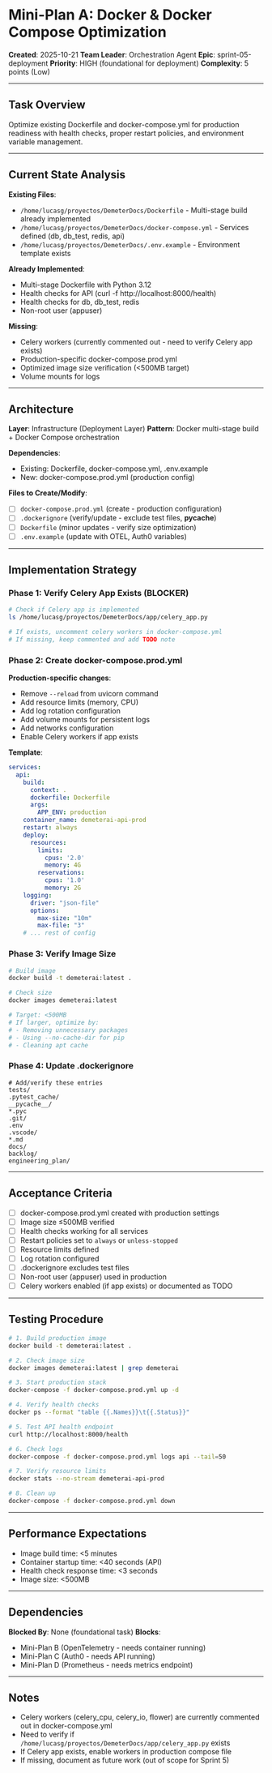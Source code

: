 # Mini-Plan A: Docker & Docker Compose Optimization

**Created**: 2025-10-21
**Team Leader**: Orchestration Agent
**Epic**: sprint-05-deployment
**Priority**: HIGH (foundational for deployment)
**Complexity**: 5 points (Low)

---

## Task Overview

Optimize existing Dockerfile and docker-compose.yml for production readiness with health checks,
proper restart policies, and environment variable management.

---

## Current State Analysis

**Existing Files**:

- `/home/lucasg/proyectos/DemeterDocs/Dockerfile` - Multi-stage build already implemented
- `/home/lucasg/proyectos/DemeterDocs/docker-compose.yml` - Services defined (db, db_test, redis,
  api)
- `/home/lucasg/proyectos/DemeterDocs/.env.example` - Environment template exists

**Already Implemented**:

- Multi-stage Dockerfile with Python 3.12
- Health checks for API (curl -f http://localhost:8000/health)
- Health checks for db, db_test, redis
- Non-root user (appuser)

**Missing**:

- Celery workers (currently commented out - need to verify Celery app exists)
- Production-specific docker-compose.prod.yml
- Optimized image size verification (<500MB target)
- Volume mounts for logs

---

## Architecture

**Layer**: Infrastructure (Deployment Layer)
**Pattern**: Docker multi-stage build + Docker Compose orchestration

**Dependencies**:

- Existing: Dockerfile, docker-compose.yml, .env.example
- New: docker-compose.prod.yml (production config)

**Files to Create/Modify**:

- [ ] `docker-compose.prod.yml` (create - production configuration)
- [ ] `.dockerignore` (verify/update - exclude test files, __pycache__)
- [ ] `Dockerfile` (minor updates - verify size optimization)
- [ ] `.env.example` (update with OTEL, Auth0 variables)

---

## Implementation Strategy

### Phase 1: Verify Celery App Exists (BLOCKER)

```bash
# Check if Celery app is implemented
ls /home/lucasg/proyectos/DemeterDocs/app/celery_app.py

# If exists, uncomment celery workers in docker-compose.yml
# If missing, keep commented and add TODO note
```

### Phase 2: Create docker-compose.prod.yml

**Production-specific changes**:

- Remove `--reload` from uvicorn command
- Add resource limits (memory, CPU)
- Add log rotation configuration
- Add volume mounts for persistent logs
- Add networks configuration
- Enable Celery workers if app exists

**Template**:

```yaml
services:
  api:
    build:
      context: .
      dockerfile: Dockerfile
      args:
        APP_ENV: production
    container_name: demeterai-api-prod
    restart: always
    deploy:
      resources:
        limits:
          cpus: '2.0'
          memory: 4G
        reservations:
          cpus: '1.0'
          memory: 2G
    logging:
      driver: "json-file"
      options:
        max-size: "10m"
        max-file: "3"
    # ... rest of config
```

### Phase 3: Verify Image Size

```bash
# Build image
docker build -t demeterai:latest .

# Check size
docker images demeterai:latest

# Target: <500MB
# If larger, optimize by:
# - Removing unnecessary packages
# - Using --no-cache-dir for pip
# - Cleaning apt cache
```

### Phase 4: Update .dockerignore

```
# Add/verify these entries
tests/
.pytest_cache/
__pycache__/
*.pyc
.git/
.env
.vscode/
*.md
docs/
backlog/
engineering_plan/
```

---

## Acceptance Criteria

- [ ] docker-compose.prod.yml created with production settings
- [ ] Image size ≤500MB verified
- [ ] Health checks working for all services
- [ ] Restart policies set to `always` or `unless-stopped`
- [ ] Resource limits defined
- [ ] Log rotation configured
- [ ] .dockerignore excludes test files
- [ ] Non-root user (appuser) used in production
- [ ] Celery workers enabled (if app exists) or documented as TODO

---

## Testing Procedure

```bash
# 1. Build production image
docker build -t demeterai:latest .

# 2. Check image size
docker images demeterai:latest | grep demeterai

# 3. Start production stack
docker-compose -f docker-compose.prod.yml up -d

# 4. Verify health checks
docker ps --format "table {{.Names}}\t{{.Status}}"

# 5. Test API health endpoint
curl http://localhost:8000/health

# 6. Check logs
docker-compose -f docker-compose.prod.yml logs api --tail=50

# 7. Verify resource limits
docker stats --no-stream demeterai-api-prod

# 8. Clean up
docker-compose -f docker-compose.prod.yml down
```

---

## Performance Expectations

- Image build time: <5 minutes
- Container startup time: <40 seconds (API)
- Health check response time: <3 seconds
- Image size: <500MB

---

## Dependencies

**Blocked By**: None (foundational task)
**Blocks**:

- Mini-Plan B (OpenTelemetry - needs container running)
- Mini-Plan C (Auth0 - needs API running)
- Mini-Plan D (Prometheus - needs metrics endpoint)

---

## Notes

- Celery workers (celery_cpu, celery_io, flower) are currently commented out in docker-compose.yml
- Need to verify if `/home/lucasg/proyectos/DemeterDocs/app/celery_app.py` exists
- If Celery app exists, enable workers in production compose file
- If missing, document as future work (out of scope for Sprint 5)
